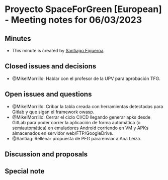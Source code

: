 # Proyecto SpaceForGreen [European] - Meeting notes for 06/03/2023

## Minutes

- This minute is created by [Santiago Figueroa](sfigueroa@ceit.es).

## Closed issues and decisions

- @MikelMorrillo: Hablar con el profesor de la UPV para aprobación TFG.

## Open issues and questions

- @MikelMorrillo: Cribar la tabla creada con herramientas detectadas para Gitlab y que sigan el framework owasp.
- @MikelMorrillo: Cerrar el ciclo CI/CD llegando generar apks desde GitLab para poder correr la aplicación de forma automática (o semiautomática) en emuladores Android corriendo en VM y APKs almacenados en servidor web/FTP/GoogleDrive.
- @Santiag: Rellenar propuesta de PFG para enviar a Ana Leiza.

## Discussion and proposals


## Special note
